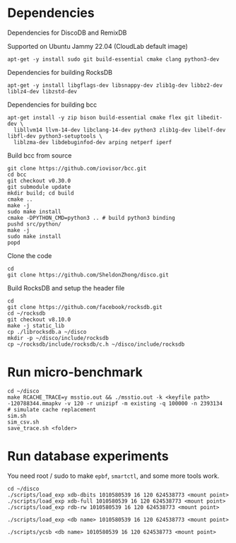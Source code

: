 # Dependencies

Dependencies for DiscoDB and RemixDB

Supported on Ubuntu Jammy 22.04 (CloudLab default image)

```
apt-get -y install sudo git build-essential cmake clang python3-dev
```

Dependencies for building RocksDB

```
apt-get -y install libgflags-dev libsnappy-dev zlib1g-dev libbz2-dev liblz4-dev libzstd-dev
```

Dependencies for building bcc

```
apt-get install -y zip bison build-essential cmake flex git libedit-dev \
  libllvm14 llvm-14-dev libclang-14-dev python3 zlib1g-dev libelf-dev libfl-dev python3-setuptools \
  liblzma-dev libdebuginfod-dev arping netperf iperf
```

Build bcc from source

```
git clone https://github.com/iovisor/bcc.git
cd bcc
git checkout v0.30.0
git submodule update
mkdir build; cd build
cmake ..
make -j
sudo make install
cmake -DPYTHON_CMD=python3 .. # build python3 binding
pushd src/python/
make -j
sudo make install
popd
```

Clone the code

```
cd
git clone https://github.com/SheldonZhong/disco.git
```

Build RocksDB and setup the header file

```
cd
git clone https://github.com/facebook/rocksdb.git
cd ~/rocksdb
git checkout v8.10.0
make -j static_lib
cp ./librocksdb.a ~/disco
mkdir -p ~/disco/include/rocksdb
cp ~/rocksdb/include/rocksdb/c.h ~/disco/include/rocksdb
```

# Run micro-benchmark
```
cd ~/disco
make RCACHE_TRACE=y msstio.out && ./msstio.out -k <keyfile path> -120788344.mmapkv -v 120 -r unizipf -m existing -q 100000 -n 2393134
# simulate cache replacement
sim.sh
sim_csv.sh
save_trace.sh <folder>
```

# Run database experiments

You need root / sudo to make `epbf`, `smartctl`, and some more tools work.

```
cd ~/disco
./scripts/load_exp xdb-dbits 1010580539 16 120 624538773 <mount point>
./scripts/load_exp xdb-full 1010580539 16 120 624538773 <mount point>
./scripts/load_exp rdb-rw 1010580539 16 120 624538773 <mount point>

./scripts/load_exp <db name> 1010580539 16 120 624538773 <mount point>

./scripts/ycsb <db name> 1010580539 16 120 624538773 <mount point>
```

